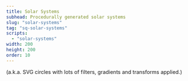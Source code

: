 ```yaml
---
title: Solar Systems
subhead: Procedurally generated solar systems
slug: "solar-systems"
tag: "sq-solar-systems"
scripts:
  - "solar-systems"
width: 200
height: 200
order: 10
---
```


(a.k.a. SVG circles with lots of filters, gradients and transforms applied.)
